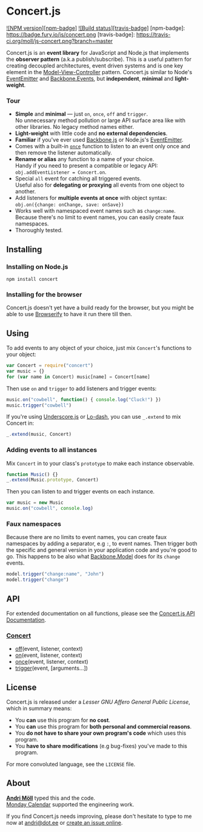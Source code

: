 Concert.js
==========
[![NPM version][npm-badge]](http://badge.fury.io/js/concert)
[![Build status][travis-badge]](https://travis-ci.org/moll/js-concert)
[npm-badge]: https://badge.fury.io/js/concert.png
[travis-badge]: https://travis-ci.org/moll/js-concert.png?branch=master

Concert.js is an **event library** for JavaScript and Node.js that implements
the **observer pattern** (a.k.a publish/subscribe). This is a useful pattern for
creating decoupled architectures, event driven systems and is one key element in
the [Model-View-Controller][mvc] pattern.  Concert.js similar to Node's
[EventEmitter][ee] and [Backbone.Events][bb-events], but **independent**,
**minimal** and **light-weight**.

[ee]: http://nodejs.org/api/events.html
[bb-events]: http://backbonejs.org/#Events
[mvc]: https://en.wikipedia.org/wiki/Model_View_Controller

### Tour
- **Simple** and **minimal** — just `on`, `once`, `off` and `trigger`.  
  No unnecessary method pollution or large API surface area like with other
  libraries. No legacy method names either.
- **Light-weight** with little code and **no external dependencies**.
- **Familiar** if you've ever used [Backbone.js][bb] or Node.js's
  [EventEmitter][ee].
- Comes with a built-in [`once`] function to listen to an event only once and
  then remove the listener automatically.  
- **Rename or alias** any function to a name of your choice.   
  Handy if you need to present a compatible or legacy API: `obj.addEventListener
  = Concert.on`.
- Special `all` event for catching all triggered events.  
  Useful also for **delegating or proxying** all events from one object to
  another.
- Add listeners for **multiple events at once** with object syntax:
  `obj.on({change: onChange, save: onSave})`
- Works well with namespaced event names such as `change:name`.  
  Because there's no limit to event names, you can easily create faux
  namespaces.
- Thoroughly tested.

[bb]: http://backbonejs.org
[`once`]: https://github.com/moll/js-concert/blob/master/doc/API.md#Concert.once


Installing
----------
### Installing on Node.js
```
npm install concert
```

### Installing for the browser
Concert.js doesn't yet have a build ready for the browser, but you might be able
to use [Browserify][browserify] to have it run there till then.

[browserify]: https://github.com/substack/node-browserify


Using
-----
To add events to any object of your choice, just mix `Concert`'s functions to
your object:
```javascript
var Concert = require("concert")
var music = {}
for (var name in Concert) music[name] = Concert[name]
```

Then use `on` and `trigger` to add listeners and trigger events:
```javascript
music.on("cowbell", function() { console.log("Cluck!") })
music.trigger("cowbell")
```

If you're using [Underscore.js][underscore] or [Lo-dash][lodash], you can use
`_.extend` to mix Concert in:
```javascript
_.extend(music, Concert)
```

[underscore]: http://underscorejs.org
[lodash]: http://lodash.com

### Adding events to all instances
Mix `Concert` in to your class's `prototype` to make each instance observable.
```javascript
function Music() {}
_.extend(Music.prototype, Concert)
```

Then you can listen to and trigger events on each instance.
```javascript
var music = new Music
music.on("cowbell", console.log)
```

### Faux namespaces
Because there are no limits to event names, you can create faux namespaces by
adding a separator, e.g `:`, to event names. Then trigger both the specific and
general version in your application code and you're good to go. This happens to
be also what [Backbone.Model][bb-model] does for its `change` events.

```javascript
model.trigger("change:name", "John")
model.trigger("change")
```

[bb-model]: http://backbonejs.org/#Model


API
---
For extended documentation on all functions, please see the [Concert.js API
Documentation][api].

[api]: https://github.com/moll/js-concert/blob/master/doc/API.md

### [Concert](https://github.com/moll/js-concert/blob/master/doc/API.md#Concert)
- [off](https://github.com/moll/js-concert/blob/master/doc/API.md#Concert.off)(event, listener, context)
- [on](https://github.com/moll/js-concert/blob/master/doc/API.md#Concert.on)(event, listener, context)
- [once](https://github.com/moll/js-concert/blob/master/doc/API.md#Concert.once)(event, listener, context)
- [trigger](https://github.com/moll/js-concert/blob/master/doc/API.md#Concert.trigger)(event, [arguments...])


License
-------
Concert.js is released under a *Lesser GNU Affero General Public License*, which
in summary means:

- You **can** use this program for **no cost**.
- You **can** use this program for **both personal and commercial reasons**.
- You **do not have to share your own program's code** which uses this program.
- You **have to share modifications** (e.g bug-fixes) you've made to this
  program.

For more convoluted language, see the `LICENSE` file.


About
-----
**[Andri Möll](http://themoll.com)** typed this and the code.  
[Monday Calendar](https://mondayapp.com) supported the engineering work.

If you find Concert.js needs improving, please don't hesitate to type to me now
at [andri@dot.ee][email] or [create an issue online][issues].

[email]: mailto:andri@dot.ee
[issues]: https://github.com/moll/js-concert/issues
